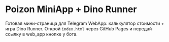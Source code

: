 # Poizon MiniApp + Dino Runner
Готовая мини-страница для Telegram WebApp: калькулятор стоимости + игра Dino Runner.
Открой `index.html` через GitHub Pages и передай ссылку в web_app кнопке у бота.
